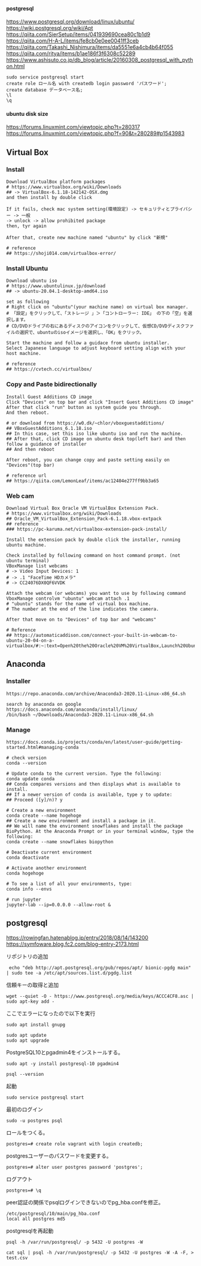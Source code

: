 
#### postgresql
https://www.postgresql.org/download/linux/ubuntu/
https://wiki.postgresql.org/wiki/Apt
https://qiita.com/SierSetup/items/041939690cea80c1b1d9
https://qiita.com/H-A-L/items/fe8cb0e0ee0041ff3ceb
https://qiita.com/Takashi_Nishimura/items/da5551e6a4cb4b64f055
https://qiita.com/ritya/items/b1ae186f3f6308c52289
https://www.ashisuto.co.jp/db_blog/article/20160308_postgresql_with_python.html

```
sudo service postgresql start
create role ロール名 with createdb login password 'パスワード';
create database データベース名;
\l
\q
```
#### ubuntu disk size
https://forums.linuxmint.com/viewtopic.php?t=280317
https://forums.linuxmint.com/viewtopic.php?f=90&t=280289#p1543983

## Virtual Box
### Install
```
Download VirtualBox platform packages
# https://www.virtualbox.org/wiki/Downloads
## -> VirtualBox-6.1.18-142142-OSX.dmg
and then install by double click

If it fails, check mac system setting(環境設定) -> セキュリティとプライバシー -> 一般
-> unlock -> allow prohibited package
then, tyr again

After that, create new machine named "ubuntu" by click "新規"

# reference
## https://shoji014.com/virtualbox-error/
```

### Install Ubuntu
```
Download ubuntu iso
# https://www.ubuntulinux.jp/download
## -> ubuntu-20.04.1-desktop-amd64.iso

set as following
# Right click on "ubuntu"(your machine name) on virtual box manager.
# 「設定」をクリックして、「ストレージ 」＞「コントローラー: IDE」 の下の「空」を選択します。
# CD/DVDドライブの右にあるディスクのアイコンをクリックして、仮想CD/DVDディスクファイルの選択で、ubuntuのisoイメージを選択し、「OK」をクリック。

Start the machine and follow a guidace from ubuntu installer.
Select Japanese language to adjust keyboard setting align with your host machine.

# reference
## https://cvtech.cc/virtualbox/
```
### Copy and Paste bidirectionally
```
Install Guest Additions CD image
Click "Devices" on top bar and click "Insert Guest Additions CD image"
After that click "run" button as system guide you through.
And then reboot.

# or download from https://w0.dk/~chlor/vboxguestadditions/
## VBoxGuestAdditions_6.1.18.iso
## In this case, set this iso like ubuntu iso and run the machine.
## After that, click CD image on ubuntu desk top(left bar) and then follow a guidance of installer
## And then reboot

After reboot, you can change copy and paste setting easily on "Devices"(top bar)

# reference url
## https://qiita.com/LemonLeaf/items/ac12404e277ff9bb3a65
```

### Web cam
```
Download Virtual Box Oracle VM VirtualBox Extension Pack.
# https://www.virtualbox.org/wiki/Downloads
## Oracle_VM_VirtualBox_Extension_Pack-6.1.18.vbox-extpack
## reference
### https://pc-karuma.net/virtualbox-extension-pack-install/

Install the extension pack by double click the installer, running ubuntu machine.

Check installed by following command on host command prompt. (not ubuntu terminal)
VBoxManage list webcams
# -> Video Input Devices: 1
# -> .1 "FaceTime HDカメラ"
# -> CC24076DX0QF6VVDK

Attach the webcam (or webcams) you want to use by following command
VboxManage controlvm "ubuntu" webcam attach .1
# "ubuntu" stands for the name of virtual box machine.
# The number at the end of the line indicates the camera.

After that move on to "Devices" of top bar and "webcams"

# Reference
## https://automaticaddison.com/connect-your-built-in-webcam-to-ubuntu-20-04-on-a-virtualbox/#:~:text=Open%20the%20Oracle%20VM%20VirtualBox,Launch%20Ubuntu.&text=Click%20Devices%20%2D%3E%20Webcams.,Enable%20your%20webcam(s).
```

## Anaconda
### Installer
```
https://repo.anaconda.com/archive/Anaconda3-2020.11-Linux-x86_64.sh

search by anaconda on google
https://docs.anaconda.com/anaconda/install/linux/
/bin/bash ~/Downloads/Anaconda3-2020.11-Linux-x86_64.sh
```

### Manage
```
https://docs.conda.io/projects/conda/en/latest/user-guide/getting-started.html#managing-conda

# check version
conda --version

# Update conda to the current version. Type the following:
conda update conda
## Conda compares versions and then displays what is available to install.
## If a newer version of conda is available, type y to update:
## Proceed ([y]/n)? y

# Create a new environment
conda create --name hogehoge
## Create a new environment and install a package in it.
## We will name the environment snowflakes and install the package BioPython. At the Anaconda Prompt or in your terminal window, type the following:
conda create --name snowflakes biopython

# Deactivate current environment
conda deactivate

# Activate another environment
conda hogehoge

# To see a list of all your environments, type:
conda info --envs

# run jupyter
jupyter-lab --ip=0.0.0.0 --allow-root &
```

## postgresql
https://rowingfan.hatenablog.jp/entry/2018/08/14/143200  
https://symfoware.blog.fc2.com/blog-entry-2173.html  

リポジトリの追加 
```
 echo "deb http://apt.postgresql.org/pub/repos/apt/ bionic-pgdg main" | sudo tee -a /etc/apt/sources.list.d/pgdg.list
```

信頼キーの取得と追加  
```
wget --quiet -O - https://www.postgresql.org/media/keys/ACCC4CF8.asc | sudo apt-key add -
```
ここでエラーになったので以下を実行
```
sudo apt install gnupg

sudo apt update
sudo apt upgrade
```
PostgreSQL10とpgadmin4をインストールする。
```
sudo apt -y install postgresql-10 pgadmin4

psql --version
```
起動
```
sudo service postgresql start
```
最初のログイン
```
sudo -u postgres psql
```

ロールをつくる。
```
postgres=# create role vagrant with login createdb;
```
postgresユーザーのパスワードを変更する。
```
postgres=# alter user postgres password 'postgres';
```
ログアウト
```
postgres=# \q
```
peer認証の関係でpsqlログインできないのでpg_hba.confを修正。
```
/etc/postgresql/10/main/pg_hba.conf
local all postgres md5
```
postgresqlを再起動
```
psql -h /var/run/postgresql/ -p 5432 -U postgres -W 
```
```
cat sql | psql -h /var/run/postgresql/ -p 5432 -U postgres -W -A -F, > test.csv
```
